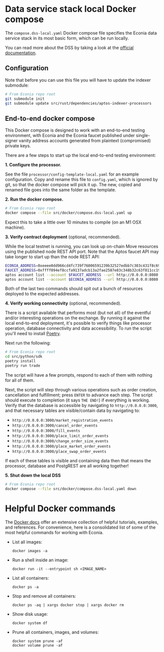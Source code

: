 # Data service stack local Docker compose

The `compose.dss-local.yaml` Docker compose file specifies the Econia data service stack in its most basic form, which can be run locally.

You can read more about the DSS by taking a look at the [official documentation](https://econia.dev/off-chain/dss/data-service-stack).

## Configuration

Note that before you can use this file you will have to update the indexer submodule:

```sh
# From Econia repo root
git submodule init
git submodule update src/rust/dependencies/aptos-indexer-processors
```

## End-to-end docker compose

This Docker compose is designed to work with an end-to-end testing environment, with Econia and the Econia faucet published under single-signer vanity address accounts generated from plaintext (compromised) private keys.

There are a few steps to start up the local end-to-end testing environment:

**1. Configure the processor.**

See the file `processor/config-template-local.yaml` for an example configuration.
Copy and rename this file to `config.yaml`, which is ignored by git, so that the docker compose will pick it up.
The new, copied and renamed file goes into the same folder as the template.

**2. Run the docker compose.**

```sh
# From Econia repo root
docker compose --file src/docker/compose.dss-local.yaml up
```

Expect this to take a little over 10 minutes to compile (on an M1 OSX machine).

**3. Verify contract deployment** (optional, recommended).

While the local testnet is running, you can look up on-chain Move resources using the published node REST API port.
Note that the Aptos faucet API may take longer to start up than the node REST API:

```sh
ECONIA_ADDRESS=0xeeee0dd966cd4fc739f76006591239b32527edbb7c303c431f8c691bda150b40
FAUCET_ADDRESS=0xffff094ef8ccfa9137adcb13a2fae2587e83c348b32c63f811cc19fcc9fc5878
aptos account list --account $FAUCET_ADDRESS --url http://0.0.0.0:8080
aptos account list --account $ECONIA_ADDRESS --url http://0.0.0.0:8080
```

Both of the last two commands should spit out a bunch of resources deployed to the expected addresses.

**4. Verify working connectivity** (optional, recommended).

There is a script available that performs most (but not all) of the eventful and/or interesting operations on the exchange.
By running it against the local end-to-end deployment, it's possible to verify things like processor operation, database connectivity and data accessibility.
To run the script you'll need to install [Poetry](https://python-poetry.org/docs/).

Next run the following:

```sh
# From Econia repo root
cd src/python/sdk
poetry install
poetry run trade
```

The script will have a few prompts, respond to each of them with nothing for all of them.

Next, the script will step through various operations such as order creation, cancellation and fulfillment; press `ENTER` to advance each step.
The script should execute to completion (it says `THE END!`) if everything is working.
Verify that the database is accessible by navigating to `http://0.0.0.0:3000`, and that necessary tables are visible/contain data by navigating to:

- `http://0.0.0.0:3000/market_registration_events`
- `http://0.0.0.0:3000/cancel_order_events`
- `http://0.0.0.0:3000/fill_events`
- `http://0.0.0.0:3000/place_limit_order_events`
- `http://0.0.0.0:3000/change_order_size_events`
- `http://0.0.0.0:3000/place_market_order_events`
- `http://0.0.0.0:3000/place_swap_order_events`

If each of these tables is visible and containing data then that means the processor, database and PostgREST are all working together!

**5. Shut down the local DSS**

```sh
# From Econia repo root
docker compose --file src/docker/compose.dss-local.yaml down
```

# Helpful Docker commands

The [Docker docs](https://docs.docker.com/) offer an extensive collection of helpful tutorials, examples, and references.
For convenience, here is a consolidated list of some of the most helpful commands for working with Econia.

- List all images:

  ```
  docker images -a
  ```

- Run a shell inside an image:

  ```
  docker run -it --entrypoint sh <IMAGE_NAME>
  ```

- List all containers:

  ```
  docker ps -a
  ```

- Stop and remove all containers:

  ```
  docker ps -aq | xargs docker stop | xargs docker rm
  ```

- Show disk usage:

  ```
  docker system df
  ```

- Prune all containers, images, and volumes:

  ```
  docker system prune -af
  docker volume prune -af
  ```
